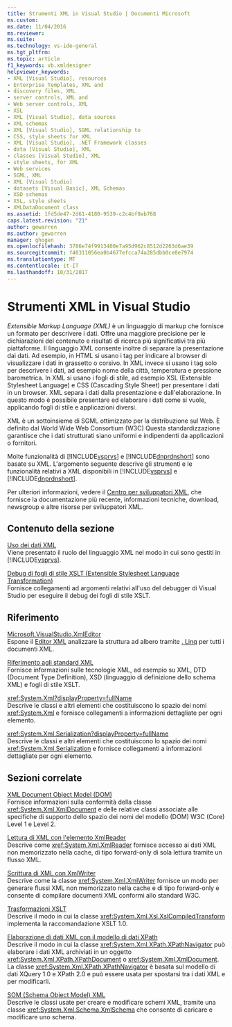 ```yaml
---
title: Strumenti XML in Visual Studio | Documenti Microsoft
ms.custom: 
ms.date: 11/04/2016
ms.reviewer: 
ms.suite: 
ms.technology: vs-ide-general
ms.tgt_pltfrm: 
ms.topic: article
f1_keywords: vb.xmldesigner
helpviewer_keywords:
- XML [Visual Studio], resources
- Enterprise Templates, XML and
- discovery files, XML
- server controls, XML and
- Web server controls, XML
- XSL
- XML [Visual Studio], data sources
- XML schemas
- XML [Visual Studio], SGML relationship to
- CSS, style sheets for XML
- XML [Visual Studio], .NET Framework classes
- data [Visual Studio], XML
- classes [Visual Studio], XML
- style sheets, for XML
- Web services
- SGML, XML
- XML [Visual Studio]
- datasets [Visual Basic], XML Schemas
- XSD schemas
- XSL, style sheets
- XMLDataDocument class
ms.assetid: 1fd5de47-2d61-4180-9539-c2c4bf9ab768
caps.latest.revision: "21"
author: gewarren
ms.author: gewarren
manager: ghogen
ms.openlocfilehash: 3786e74f9913400e7a95d962c8512d2263d6ae39
ms.sourcegitcommit: f40311056ea0b4677efcca74a285dbb0ce0e7974
ms.translationtype: MT
ms.contentlocale: it-IT
ms.lasthandoff: 10/31/2017
---
```

# <a name="xml-tools-in-visual-studio"></a>Strumenti XML in Visual Studio
*Extensible Markup Language (XML)* è un linguaggio di markup che fornisce un formato per descrivere i dati. Offre una maggiore precisione per le dichiarazioni del contenuto e risultati di ricerca più significativi tra più piattaforme. Il linguaggio XML consente inoltre di separare la presentazione dai dati. Ad esempio, in HTML si usano i tag per indicare al browser di visualizzare i dati in grassetto o corsivo. In XML invece si usano i tag solo per descrivere i dati, ad esempio nome della città, temperatura e pressione barometrica. In XML si usano i fogli di stile, ad esempio XSL (Extensible Stylesheet Language) e CSS (Cascading Style Sheet) per presentare i dati in un browser. XML separa i dati dalla presentazione e dall'elaborazione. In questo modo è possibile presentare ed elaborare i dati come si vuole, applicando fogli di stile e applicazioni diversi.  
  
 XML è un sottoinsieme di SGML ottimizzato per la distribuzione sul Web. È definito dal World Wide Web Consortium (W3C) Questa standardizzazione garantisce che i dati strutturati siano uniformi e indipendenti da applicazioni o fornitori.  
  
 Molte funzionalità di [!INCLUDE[vsprvs](../code-quality/includes/vsprvs_md.md)] e [!INCLUDE[dnprdnshort](../code-quality/includes/dnprdnshort_md.md)] sono basate su XML. L'argomento seguente descrive gli strumenti e le funzionalità relativi a XML disponibili in [!INCLUDE[vsprvs](../code-quality/includes/vsprvs_md.md)] e [!INCLUDE[dnprdnshort](../code-quality/includes/dnprdnshort_md.md)].  
  
 Per ulteriori informazioni, vedere il [Centro per sviluppatori XML](http://go.microsoft.com/fwlink/?LinkID=100176), che fornisce la documentazione più recente, informazioni tecniche, download, newsgroup e altre risorse per sviluppatori XML.  
  
## <a name="in-this-section"></a>Contenuto della sezione  
 [Uso dei dati XML](../xml-tools/working-with-xml-data.md)  
 Viene presentato il ruolo del linguaggio XML nel modo in cui sono gestiti in [!INCLUDE[vsprvs](../code-quality/includes/vsprvs_md.md)].  
  
 [Debug di fogli di stile XSLT (Extensible Stylesheet Language Transformation)](../xml-tools/debugging-xslt.md)  
 Fornisce collegamenti ad argomenti relativi all'uso del debugger di Visual Studio per eseguire il debug dei fogli di stile XSLT.  
  
## <a name="reference"></a>Riferimento  
 [Microsoft.VisualStudio.XmlEditor](http://go.microsoft.com/fwlink/?LinkID=165699)  
 Espone il [Editor XML](http://go.microsoft.com/fwlink/?LinkId=228249) analizzare la struttura ad albero tramite [. Linq](http://go.microsoft.com/fwlink/?LinkId=228250) per tutti i documenti XML.  
  
 [Riferimento agli standard XML](http://msdn.microsoft.com/en-us/79c78508-c9d0-423a-a00f-672e855de401)  
 Fornisce informazioni sulle tecnologie XML, ad esempio su XML, DTD (Document Type Definition), XSD (linguaggio di definizione dello schema XML) e fogli di stile XSLT.  
  
 <xref:System.Xml?displayProperty=fullName>  
 Descrive le classi e altri elementi che costituiscono lo spazio dei nomi <xref:System.Xml> e fornisce collegamenti a informazioni dettagliate per ogni elemento.  
  
 <xref:System.Xml.Serialization?displayProperty=fullName>  
 Descrive le classi e altri elementi che costituiscono lo spazio dei nomi <xref:System.Xml.Serialization> e fornisce collegamenti a informazioni dettagliate per ogni elemento.  
  
## <a name="related-sections"></a>Sezioni correlate  
 [XML Document Object Model (DOM)](/dotnet/standard/data/xml/xml-document-object-model-dom)  
 Fornisce informazioni sulla conformità della classe <xref:System.Xml.XmlDocument> e delle relative classi associate alle specifiche di supporto dello spazio dei nomi del modello (DOM) W3C (Core) Level 1 e Level 2.  
  
 [Lettura di XML con l'elemento XmlReader](http://msdn.microsoft.com/en-us/3029834c-a27e-4331-b7aa-711924062182)  
 Descrive come <xref:System.Xml.XmlReader> fornisce accesso ai dati XML non memorizzato nella cache, di tipo forward-only di sola lettura tramite un flusso XML.  
  
 [Scrittura di XML con XmlWriter](http://msdn.microsoft.com/en-us/ea41f72c-e1d3-4e0a-ab0f-f0eb1c27ab86)  
 Descrive come la classe <xref:System.Xml.XmlWriter> fornisce un modo per generare flussi XML non memorizzato nella cache e di tipo forward-only e consente di compilare documenti XML conformi allo standard W3C.  
  
 [Trasformazioni XSLT](/dotnet/standard/data/xml/xslt-transformations)  
 Descrive il modo in cui la classe <xref:System.Xml.Xsl.XslCompiledTransform> implementa la raccomandazione XSLT 1.0.  
  
 [Elaborazione di dati XML con il modello di dati XPath](/dotnet/standard/data/xml/process-xml-data-using-the-xpath-data-model)  
 Descrive il modo in cui la classe <xref:System.Xml.XPath.XPathNavigator> può elaborare i dati XML archiviati in un oggetto <xref:System.Xml.XPath.XPathDocument> o <xref:System.Xml.XmlDocument>. La classe <xref:System.Xml.XPath.XPathNavigator> è basata sul modello di dati XQuery 1.0 e XPath 2.0 e può essere usata per spostarsi tra i dati XML e per modificarli.  
  
 [SOM (Schema Object Model) XML](/dotnet/standard/data/xml/xml-schema-object-model-som)  
 Descrive le classi usate per creare e modificare schemi XML, tramite una classe <xref:System.Xml.Schema.XmlSchema> che consente di caricare e modificare uno schema.